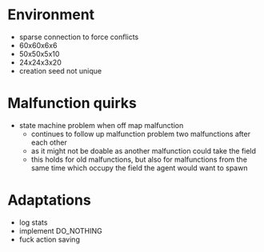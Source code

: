 # Environment
- sparse connection to force conflicts
- 60x60x6x6
- 50x50x5x10
- 24x24x3x20
- creation seed not unique

# Malfunction quirks
- state machine problem when off map malfunction
    - continues to follow up malfunction problem two malfunctions after each other
    - as it might not be doable as another malfunction could take the field
    - this holds for old malfunctions, but also for malfunctions from the same time which occupy the field the agent would want to spawn

# Adaptations
- log stats
- implement DO_NOTHING
- fuck action saving